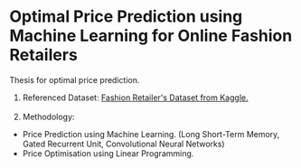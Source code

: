 # Optimal Price Prediction using Machine Learning for Online Fashion Retailers
Thesis for optimal price prediction.

1. Referenced Dataset: [Fashion Retailer's Dataset from Kaggle.](https://www.kaggle.com/datasets/PromptCloudHQ/innerwear-data-from-victorias-secret-and-others?select=victoriassecret_com.csv) <br><br>
2. Methodology:
- Price Prediction using Machine Learning. (Long Short-Term Memory, Gated Recurrent Unit, Convolutional Neural Networks)
- Price Optimisation using Linear Programming.
